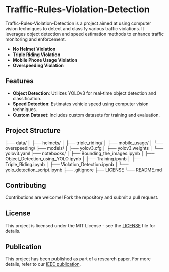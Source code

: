 # Traffic-Rules-Violation-Detection

Traffic-Rules-Violation-Detection is a project aimed at using computer vision techniques to detect and classify various traffic violations. It leverages object detection and speed estimation methods to enhance traffic monitoring and enforcement.


- **No Helmet Violation**
- **Triple Riding Violation**
- **Mobile Phone Usage Violation**
- **Overspeeding Violation**

## Features

- **Object Detection**: Utilizes YOLOv3 for real-time object detection and classification.
- **Speed Detection**: Estimates vehicle speed using computer vision techniques.
- **Custom Dataset**: Includes custom datasets for training and evaluation.


## Project Structure

├── data/
│   ├── helmets/
│   ├── triple_riding/
│   ├── mobile_usage/
│   └── overspeeding/
├── models/
│   ├── yolov3.cfg
│   ├── yolov3.weights
│   └── yolov3.yaml
├── notebooks/
│   ├── Bounding_the_images.ipynb
│   ├── Object_Detection_using_YOLO.ipynb
│   ├── Training.ipynb
│   ├── Triple_Riding.ipynb
│   ├── Violation_Detection.ipynb
│   └── yolo_detection_script.ipynb
├── .gitignore
├── LICENSE
└── README.md
  
## Contributing

Contributions are welcome! Fork the repository and submit a pull request.

## License

This project is licensed under the MIT License - see the [LICENSE](LICENSE) file for details.

## Publication

This project has been published as part of a research paper. For more details, refer to our [IEEE publication](https://ieeexplore.ieee.org/document/10112954#citations).
